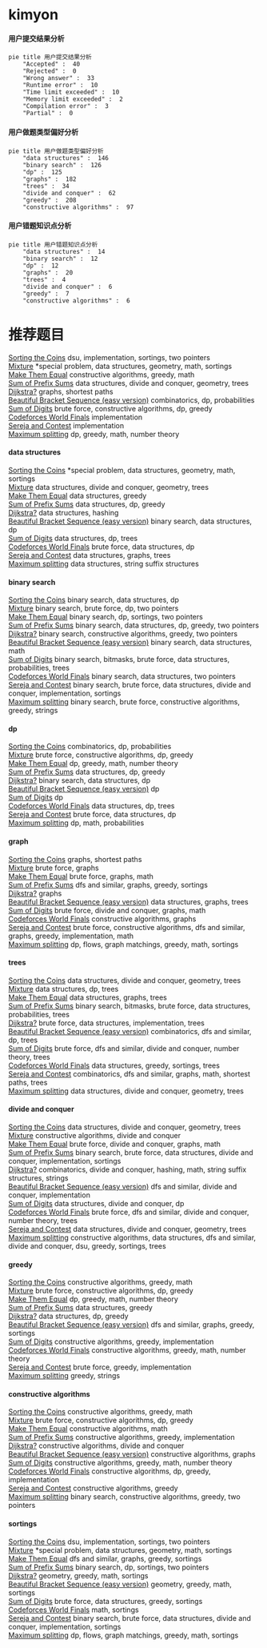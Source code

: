 # kimyon
<!-- tabs:start -->
#### **用户提交结果分析**

```mermaid
pie title 用户提交结果分析
    "Accepted" :  40
    "Rejected" :  0
    "Wrong answer" :  33
    "Runtime error" :  10
    "Time limit exceeded" :  10
    "Memory limit exceeded" :  2
    "Compilation error" :  3
    "Partial" :  0
```
#### **用户做题类型偏好分析**

```mermaid
pie title 用户做题类型偏好分析
    "data structures" :  146
    "binary search" :  126
    "dp" :  125
    "graphs" :  182
    "trees" :  34
    "divide and conquer" :  62
    "greedy" :  208
    "constructive algorithms" :  97
```
#### **用户错题知识点分析**

```mermaid
pie title 用户错题知识点分析
    "data structures" :  14
    "binary search" :  12
    "dp" :  12
    "graphs" :  20
    "trees" :  4
    "divide and conquer" :  6
    "greedy" :  7
    "constructive algorithms" :  6
```
<!-- tabs:end -->
# 推荐题目
[Sorting the Coins](http://codeforces.com/problemset/problem/875/B)		dsu,
                        implementation,
                        sortings,
                        two pointers		  
[Mixture](http://codeforces.com/problemset/problem/1386/B)		*special problem,
                        data structures,
                        geometry,
                        math,
                        sortings		  
[Make Them Equal](https://codeforces.com/contest/1417/problem/D)		constructive algorithms,
                        greedy,
                        math		  
[Sum of Prefix Sums](http://codeforces.com/problemset/problem/1303/G)		data structures,
                        divide and conquer,
                        geometry,
                        trees		  
[Dijkstra?](http://codeforces.com/problemset/problem/20/C)		graphs,
                        shortest paths		  
[Beautiful Bracket Sequence (easy version)](http://codeforces.com/problemset/problem/1264/D1)		combinatorics,
                        dp,
                        probabilities		  
[Sum of Digits](http://codeforces.com/problemset/problem/1373/E)		brute force,
                        constructive algorithms,
                        dp,
                        greedy		  
[Codeforces World Finals](http://codeforces.com/problemset/problem/30/B)		implementation		  
[Sereja and Contest](https://codeforces.com/contest/315/problem/C)		implementation		  
[Maximum splitting](https://codeforces.com/contest/872/problem/C)		dp,
                        greedy,
                        math,
                        number theory		  
<!-- tabs:start -->
#### **data structures**
[Sorting the Coins](http://codeforces.com/problemset/problem/1386/B)		*special problem,
                        data structures,
                        geometry,
                        math,
                        sortings		  
[Mixture](http://codeforces.com/problemset/problem/1303/G)		data structures,
                        divide and conquer,
                        geometry,
                        trees		  
[Make Them Equal](http://codeforces.com/problemset/problem/625/E)		data structures,
                        greedy		  
[Sum of Prefix Sums](http://codeforces.com/problemset/problem/1120/F)		data structures,
                        dp,
                        greedy		  
[Dijkstra?](http://codeforces.com/problemset/problem/733/D)		data structures,
                        hashing		  
[Beautiful Bracket Sequence (easy version)](http://codeforces.com/problemset/problem/875/E)		binary search,
                        data structures,
                        dp		  
[Sum of Digits](http://codeforces.com/problemset/problem/1132/G)		data structures,
                        dp,
                        trees		  
[Codeforces World Finals](http://codeforces.com/problemset/problem/855/B)		brute force,
                        data structures,
                        dp		  
[Sereja and Contest](https://codeforces.com/contest/397/problem/E)		data structures,
                        graphs,
                        trees		  
[Maximum splitting](http://codeforces.com/problemset/problem/1073/G)		data structures,
                        string suffix structures		  
#### **binary search**
[Sorting the Coins](http://codeforces.com/problemset/problem/875/E)		binary search,
                        data structures,
                        dp		  
[Mixture](http://codeforces.com/problemset/problem/650/B)		binary search,
                        brute force,
                        dp,
                        two pointers		  
[Make Them Equal](http://codeforces.com/problemset/problem/253/B)		binary search,
                        dp,
                        sortings,
                        two pointers		  
[Sum of Prefix Sums](http://codeforces.com/problemset/problem/1492/C)		binary search,
                        data structures,
                        dp,
                        greedy,
                        two pointers		  
[Dijkstra?](http://codeforces.com/problemset/problem/1463/D)		binary search,
                        constructive algorithms,
                        greedy,
                        two pointers		  
[Beautiful Bracket Sequence (easy version)](http://codeforces.com/problemset/problem/1490/G)		binary search,
                        data structures,
                        math		  
[Sum of Digits](http://codeforces.com/problemset/problem/1479/D)		binary search,
                        bitmasks,
                        brute force,
                        data structures,
                        probabilities,
                        trees		  
[Codeforces World Finals](http://codeforces.com/problemset/problem/1436/E)		binary search,
                        data structures,
                        two pointers		  
[Sereja and Contest](http://codeforces.com/problemset/problem/1461/D)		binary search,
                        brute force,
                        data structures,
                        divide and conquer,
                        implementation,
                        sortings		  
[Maximum splitting](http://codeforces.com/problemset/problem/1493/C)		binary search,
                        brute force,
                        constructive algorithms,
                        greedy,
                        strings		  
#### **dp**
[Sorting the Coins](http://codeforces.com/problemset/problem/1264/D1)		combinatorics,
                        dp,
                        probabilities		  
[Mixture](http://codeforces.com/problemset/problem/1373/E)		brute force,
                        constructive algorithms,
                        dp,
                        greedy		  
[Make Them Equal](https://codeforces.com/contest/872/problem/C)		dp,
                        greedy,
                        math,
                        number theory		  
[Sum of Prefix Sums](http://codeforces.com/problemset/problem/1120/F)		data structures,
                        dp,
                        greedy		  
[Dijkstra?](http://codeforces.com/problemset/problem/875/E)		binary search,
                        data structures,
                        dp		  
[Beautiful Bracket Sequence (easy version)](https://codeforces.com/contest/984/problem/D)		dp		  
[Sum of Digits](http://codeforces.com/problemset/problem/148/E)		dp		  
[Codeforces World Finals](http://codeforces.com/problemset/problem/1132/G)		data structures,
                        dp,
                        trees		  
[Sereja and Contest](http://codeforces.com/problemset/problem/855/B)		brute force,
                        data structures,
                        dp		  
[Maximum splitting](http://codeforces.com/problemset/problem/601/C)		dp,
                        math,
                        probabilities		  
#### **graph**
[Sorting the Coins](http://codeforces.com/problemset/problem/20/C)		graphs,
                        shortest paths		  
[Mixture](https://codeforces.com/contest/1230/problem/C)		brute force,
                        graphs		  
[Make Them Equal](https://codeforces.com/contest/1071/problem/D)		brute force,
                        graphs,
                        math		  
[Sum of Prefix Sums](http://codeforces.com/problemset/problem/274/D)		dfs and similar,
                        graphs,
                        greedy,
                        sortings		  
[Dijkstra?](http://codeforces.com/problemset/problem/1210/D)		graphs		  
[Beautiful Bracket Sequence (easy version)](https://codeforces.com/contest/397/problem/E)		data structures,
                        graphs,
                        trees		  
[Sum of Digits](http://codeforces.com/problemset/problem/1268/D)		brute force,
                        divide and conquer,
                        graphs,
                        math		  
[Codeforces World Finals](http://codeforces.com/problemset/problem/819/E)		constructive algorithms,
                        graphs		  
[Sereja and Contest](http://codeforces.com/problemset/problem/1487/C)		brute force,
                        constructive algorithms,
                        dfs and similar,
                        graphs,
                        greedy,
                        implementation,
                        math		  
[Maximum splitting](http://codeforces.com/problemset/problem/1437/C)		dp,
                        flows,
                        graph matchings,
                        greedy,
                        math,
                        sortings		  
#### **trees**
[Sorting the Coins](http://codeforces.com/problemset/problem/1303/G)		data structures,
                        divide and conquer,
                        geometry,
                        trees		  
[Mixture](http://codeforces.com/problemset/problem/1132/G)		data structures,
                        dp,
                        trees		  
[Make Them Equal](https://codeforces.com/contest/397/problem/E)		data structures,
                        graphs,
                        trees		  
[Sum of Prefix Sums](http://codeforces.com/problemset/problem/1479/D)		binary search,
                        bitmasks,
                        brute force,
                        data structures,
                        probabilities,
                        trees		  
[Dijkstra?](http://codeforces.com/problemset/problem/1511/C)		brute force,
                        data structures,
                        implementation,
                        trees		  
[Beautiful Bracket Sequence (easy version)](http://codeforces.com/problemset/problem/1499/F)		combinatorics,
                        dfs and similar,
                        dp,
                        trees		  
[Sum of Digits](http://codeforces.com/problemset/problem/1491/E)		brute force,
                        dfs and similar,
                        divide and conquer,
                        number theory,
                        trees		  
[Codeforces World Finals](http://codeforces.com/problemset/problem/1466/D)		data structures,
                        greedy,
                        sortings,
                        trees		  
[Sereja and Contest](http://codeforces.com/problemset/problem/1495/D)		combinatorics,
                        dfs and similar,
                        graphs,
                        math,
                        shortest paths,
                        trees		  
[Maximum splitting](http://codeforces.com/problemset/problem/1303/G)		data structures,
                        divide and conquer,
                        geometry,
                        trees		  
#### **divide and conquer**
[Sorting the Coins](http://codeforces.com/problemset/problem/1303/G)		data structures,
                        divide and conquer,
                        geometry,
                        trees		  
[Mixture](http://codeforces.com/problemset/problem/97/B)		constructive algorithms,
                        divide and conquer		  
[Make Them Equal](http://codeforces.com/problemset/problem/1268/D)		brute force,
                        divide and conquer,
                        graphs,
                        math		  
[Sum of Prefix Sums](http://codeforces.com/problemset/problem/1461/D)		binary search,
                        brute force,
                        data structures,
                        divide and conquer,
                        implementation,
                        sortings		  
[Dijkstra?](http://codeforces.com/problemset/problem/1466/G)		combinatorics,
                        divide and conquer,
                        hashing,
                        math,
                        string suffix structures,
                        strings		  
[Beautiful Bracket Sequence (easy version)](http://codeforces.com/problemset/problem/1490/D)		dfs and similar,
                        divide and conquer,
                        implementation		  
[Sum of Digits](https://codeforces.com/contest/1483/problem/C)		data structures,
                        divide and conquer,
                        dp		  
[Codeforces World Finals](http://codeforces.com/problemset/problem/1491/E)		brute force,
                        dfs and similar,
                        divide and conquer,
                        number theory,
                        trees		  
[Sereja and Contest](http://codeforces.com/problemset/problem/1303/G)		data structures,
                        divide and conquer,
                        geometry,
                        trees		  
[Maximum splitting](http://codeforces.com/problemset/problem/1494/D)		constructive algorithms,
                        data structures,
                        dfs and similar,
                        divide and conquer,
                        dsu,
                        greedy,
                        sortings,
                        trees		  
#### **greedy**
[Sorting the Coins](https://codeforces.com/contest/1417/problem/D)		constructive algorithms,
                        greedy,
                        math		  
[Mixture](http://codeforces.com/problemset/problem/1373/E)		brute force,
                        constructive algorithms,
                        dp,
                        greedy		  
[Make Them Equal](https://codeforces.com/contest/872/problem/C)		dp,
                        greedy,
                        math,
                        number theory		  
[Sum of Prefix Sums](http://codeforces.com/problemset/problem/625/E)		data structures,
                        greedy		  
[Dijkstra?](http://codeforces.com/problemset/problem/1120/F)		data structures,
                        dp,
                        greedy		  
[Beautiful Bracket Sequence (easy version)](http://codeforces.com/problemset/problem/274/D)		dfs and similar,
                        graphs,
                        greedy,
                        sortings		  
[Sum of Digits](http://codeforces.com/problemset/problem/1187/C)		constructive algorithms,
                        greedy,
                        implementation		  
[Codeforces World Finals](http://codeforces.com/problemset/problem/1266/C)		constructive algorithms,
                        greedy,
                        math,
                        number theory		  
[Sereja and Contest](http://codeforces.com/problemset/problem/815/A)		brute force,
                        greedy,
                        implementation		  
[Maximum splitting](http://codeforces.com/problemset/problem/1153/C)		greedy,
                        strings		  
#### **constructive algorithms**
[Sorting the Coins](https://codeforces.com/contest/1417/problem/D)		constructive algorithms,
                        greedy,
                        math		  
[Mixture](http://codeforces.com/problemset/problem/1373/E)		brute force,
                        constructive algorithms,
                        dp,
                        greedy		  
[Make Them Equal](https://codeforces.com/contest/902/problem/D)		constructive algorithms,
                        math		  
[Sum of Prefix Sums](http://codeforces.com/problemset/problem/1187/C)		constructive algorithms,
                        greedy,
                        implementation		  
[Dijkstra?](http://codeforces.com/problemset/problem/97/B)		constructive algorithms,
                        divide and conquer		  
[Beautiful Bracket Sequence (easy version)](http://codeforces.com/problemset/problem/819/E)		constructive algorithms,
                        graphs		  
[Sum of Digits](http://codeforces.com/problemset/problem/1266/C)		constructive algorithms,
                        greedy,
                        math,
                        number theory		  
[Codeforces World Finals](http://codeforces.com/problemset/problem/538/B)		constructive algorithms,
                        dp,
                        greedy,
                        implementation		  
[Sereja and Contest](http://codeforces.com/problemset/problem/1493/A)		constructive algorithms,
                        greedy		  
[Maximum splitting](http://codeforces.com/problemset/problem/1463/D)		binary search,
                        constructive algorithms,
                        greedy,
                        two pointers		  
#### **sortings**
[Sorting the Coins](http://codeforces.com/problemset/problem/875/B)		dsu,
                        implementation,
                        sortings,
                        two pointers		  
[Mixture](http://codeforces.com/problemset/problem/1386/B)		*special problem,
                        data structures,
                        geometry,
                        math,
                        sortings		  
[Make Them Equal](http://codeforces.com/problemset/problem/274/D)		dfs and similar,
                        graphs,
                        greedy,
                        sortings		  
[Sum of Prefix Sums](http://codeforces.com/problemset/problem/253/B)		binary search,
                        dp,
                        sortings,
                        two pointers		  
[Dijkstra?](https://codeforces.com/contest/1496/problem/C)		geometry,
                        greedy,
                        math,
                        sortings		  
[Beautiful Bracket Sequence (easy version)](http://codeforces.com/problemset/problem/1495/A)		geometry,
                        greedy,
                        math,
                        sortings		  
[Sum of Digits](http://codeforces.com/problemset/problem/1497/A)		brute force,
                        data structures,
                        greedy,
                        sortings		  
[Codeforces World Finals](http://codeforces.com/problemset/problem/1427/A)		math,
                        sortings		  
[Sereja and Contest](http://codeforces.com/problemset/problem/1461/D)		binary search,
                        brute force,
                        data structures,
                        divide and conquer,
                        implementation,
                        sortings		  
[Maximum splitting](http://codeforces.com/problemset/problem/1437/C)		dp,
                        flows,
                        graph matchings,
                        greedy,
                        math,
                        sortings		  
<!-- tabs:end -->
